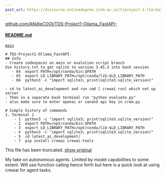 ```yaml
---
post_url: https://discourse.onlinedegree.iitm.ac.in/t/project-1-llm-based-automation-agent-discussion-thread-tds-jan-2025/164277/58
---
```

[github.com/ANdIeCOOl/TDS-Project1-Ollama\_FastAPI-](https://github.com/ANdIeCOOl/TDS-Project1-Ollama_FastAPI-/blob/main/README.md)

#### [README.md](https://github.com/ANdIeCOOl/TDS-Project1-Ollama_FastAPI-/blob/main/README.md)

[`main`](https://github.com/ANdIeCOOl/TDS-Project1-Ollama_FastAPI-/blob/main/README.md)

```
# TDS-Project1-Ollama_FastAPI-
## Info
- Create codespaces on main or evalution script branch
Use history.txt to get sqlite to version 3.45.3 into bash session 
   - 64  export PATH=/opt/conda/bin:$PATH
   - 65  export LD_LIBRARY_PATH=/opt/conda/lib:$LD_LIBRARY_PATH
   - 66  python3 -c "import sqlite3; print(sqlite3.sqlite_version)"

- cd to latest_ai_development and run cmd [ crewai run] which set up server 
- Then in a separate bash terminal run "python evaluate.py" 
- also make sure to enter openai or sanand api key in crew.py

# Simple history of commands
1. Terminal 1 
    - 1  python3 -c "import sqlite3; print(sqlite3.sqlite_version)"
    - 2  export PATH=/opt/conda/bin:$PATH
    - 3  export LD_LIBRARY_PATH=/opt/conda/lib:$LD_LIBRARY_PATH
    - 4  python3 -c "import sqlite3; print(sqlite3.sqlite_version)"
    - 5  cd latest_ai_development/
    - 7  pip install crewai crewai-tools

```

This file has been truncated. [show original](https://github.com/ANdIeCOOl/TDS-Project1-Ollama_FastAPI-/blob/main/README.md)

My take on autonomous agents. Limited by model capabilities to some extent. Will use function calling hence forth but here is a quick look at using crewai for agent tasks.